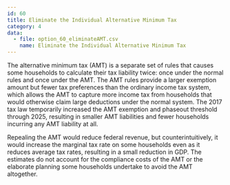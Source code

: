 ```yaml
---
id: 60
title: Eliminate the Individual Alternative Minimum Tax
category: 4
data:
  - file: option_60_eliminateAMT.csv
    name: Eliminate the Individual Alternative Minimum Tax
---
```


The alternative minimum tax (AMT) is a separate set of rules that causes some households to calculate their tax liability twice: once under the normal rules and once under the AMT. The AMT rules provide a larger exemption amount but fewer tax preferences than the ordinary income tax system, which allows the AMT to capture more income tax from households that would otherwise claim large deductions under the normal system. The 2017 tax law temporarily increased the AMT exemption and phaseout threshold through 2025, resulting in smaller AMT liabilities and fewer households incurring any AMT liability at all.

Repealing the AMT would reduce federal revenue, but counterintuitively, it would increase the marginal tax rate on some households even as it reduces average tax rates, resulting in a small reduction in GDP. The estimates do not account for the compliance costs of the AMT or the elaborate planning some households undertake to avoid the AMT altogether.

